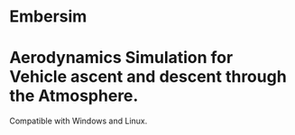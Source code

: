 # Embersim
# Aerodynamics Simulation for Vehicle ascent and descent through the Atmosphere.
Compatible with Windows and Linux.
